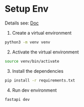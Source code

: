 # Setup Env

Details see: [Doc](https://fastapi.tiangolo.com/virtual-environments/)

1. Create a virtual environment
```bash
python3 -m venv venv
```

2. Activate the virtual environment
```bash
source venv/bin/activate
```

3. Install the dependencies
```bash
pip install -r requirements.txt
```

4. Run dev environment
```bash
fastapi dev
```
 